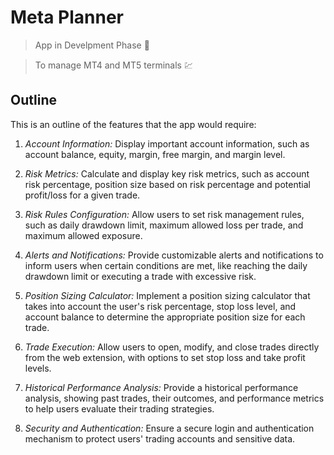 # Meta Planner

> App in Develpment Phase 🚧

> To manage MT4 and MT5 terminals 💹

## Outline
This is an outline of the features that the app would require:

1. *Account Information:*
Display important account information, such as account balance, equity, margin, free margin, and margin level.

2. *Risk Metrics:*
Calculate and display key risk metrics, such as account risk percentage, position size based on risk percentage and potential profit/loss for a given trade.

3. *Risk Rules Configuration:*
Allow users to set risk management rules, such as daily drawdown limit, maximum allowed loss per trade, and maximum allowed exposure.

4. *Alerts and Notifications:*
Provide customizable alerts and notifications to inform users when certain conditions are met, like reaching the daily drawdown limit or executing a trade with excessive risk.

5. *Position Sizing Calculator:*
Implement a position sizing calculator that takes into account the user's risk percentage, stop loss level, and account balance to determine the appropriate position size for each trade.

6. *Trade Execution:*
Allow users to open, modify, and close trades directly from the web extension, with options to set stop loss and take profit levels.

7. *Historical Performance Analysis:*
Provide a historical performance analysis, showing past trades, their outcomes, and performance metrics to help users evaluate their trading strategies.

8. *Security and Authentication:*
Ensure a secure login and authentication mechanism to protect users' trading accounts and sensitive data.

